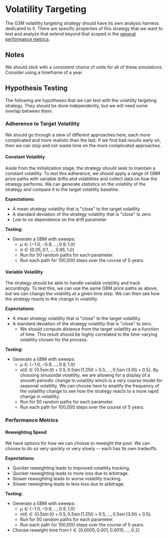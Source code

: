 # Volatility Targeting
The G3M volatility targeting strategy should have its own analysis harness dedicated to it.
There are specific properties of this strategy that we want to test and analyze that extend beyond that scoped in the [general performance metrics](./index.md#general-performance-metrics).

## Notes
We should stick with a consistent choice of units for all of these simulations.
Consider using a timeframe of a year.

## Hypothesis Testing
The following are hypotheses that we can test with the volatility targeting strategy.
They should be done independently, but we will need some overlap between them.

### Adherence to Target Volatility
We should go through a slew of different approaches here, each more complicated and more realistic than the last.
If we find bad results early on, then we can stop and not waste time on the more complicated approaches.

#### Constant Volatility
Aside from the initialization stage, the strategy should seek to maintain a constant volatility.
To test this adherence, we should apply a range of GBM price paths with variable drifts and volatilities and collect data on how the strategy performs.
We can generate statistics on the volatility of the strategy and compare it to the target volatility baseline.

**Expectations:**
- A mean strategy volatility that is "close" to the target volatility
- A standard deviation of the strategy volatility that is "close" to zero
- Low to no dependence on the drift parameter

**Testing:**
- Generate a GBM with sweeps:
    - $\mu \in \{-1.0, -0.9, ..., 0.9, 1.0\}$
    - $\sigma \in \{0.05, 0.1, ..., 0.95, 1.0\}$
    - Run for 50 random paths for each parameter.
    - Run each path for 100,000 steps over the course of 5 years.

#### Variable Volatility
The strategy should be able to handle variable volatility and track accordingly.
To test this, we can use the same GBM price paths as above, but we can change the volatility at a given time step.
We can then see how the strategy reacts to the change in volatility.

**Expectations:**
- A mean strategy volatility that is "close" to the target volatility.
- A standard deviation of the strategy volatility that is "close" to zero.
    - We should compute distance from the target volatility as a function of time. 
    This result should be highly correlated to the time-varying volatility chosen for the process.

**Testing:**
- Generate a GBM with sweeps:
    - $\mu \in \{-1.0, -0.9, ..., 0.9, 1.0\}$
    - $\sigma(t) \in \{0.5\sin(t)+0.5, 0.5\sin(1.25t)+0.5, ..., 0.5\sin(3.0t)+0.5\}$. 
    By choosing sinusoidal volatility, we are allowing for a display of a smooth periodic change in volatility which is a very coarse model for seasonal volatility. 
    We can choose here to amplify the frequency of the volatility change to see how the strategy reacts to a more rapid change in volatility.
    - Run for 50 random paths for each parameter.
    - Run each path for 100,000 steps over the course of 5 years.

### Performance Metrics

#### Reweighting Speed
We have options for how we can choose to reweight the pool.
We can choose to do so very quickly or very slowly -- each has its own tradeoffs.

**Expectations:**
- Quicker reweighting leads to improved volatility tracking.
- Quicker reweighting leads to more loss due to arbitrage.
- Slower reweighting leads to worse volatility tracking.
- Slower reweighting leads to less loss due to arbitrage.

**Testing:**
- Generate a GBM with sweeps:
    - $\mu \in \{-1.0, -0.9, ..., 0.9, 1.0\}$
    - $\sigma(t) \in \{0.5\sin(t)+0.5, 0.5\sin(1.25t)+0.5, ..., 0.5\sin(3.0t)+0.5\}$.
    - Run for 50 random paths for each parameter.
    - Run each path for 100,000 steps over the course of 5 years.
- Choose reweight time from $t \in \{0.0005, 0.001, 0.0015, ..., 0.2\}$